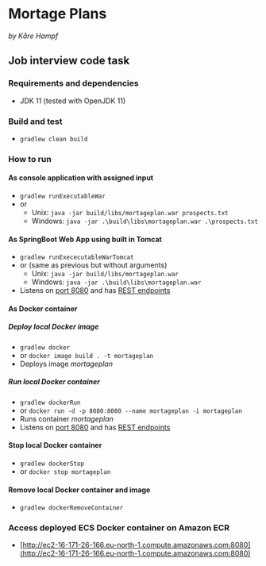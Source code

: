 # Mortage Plans

_by Kåre Hampf_

## Job interview code task

### Requirements and dependencies

* JDK 11 (tested with OpenJDK 11)

### Build and test

* `gradlew clean build`

### How to run

#### As console application with assigned input

* `gradlew runExecutableWar`
* or
    * Unix: `java -jar build/libs/mortageplan.war prospects.txt`
    * Windows: `java -jar .\build\libs\mortageplan.war .\prospects.txt`

#### As SpringBoot Web App using built in Tomcat

* `gradlew runExececutableWarTomcat`
* or (same as previous but without arguments)
  * Unix: `java -jar build/libs/mortageplan.war`
  * Windows: `java -jar .\build\libs\mortageplan.war`
* Listens on [port 8080](http://localhost:8080) and has [REST endpoints](http://localhost:8080/rest/prospects)

#### As Docker container

##### Deploy local Docker image

* `gradlew docker`
* or `docker image build . -t mortageplan`
* Deploys image _mortageplan_

##### Run local Docker container

* `gradlew dockerRun`
* or `docker run -d -p 8080:8080 --name mortageplan -i mortageplan`
* Runs container _mortageplan_
* Listens on [port 8080](http://localhost:8080) and has [REST endpoints](http://localhost:8080/rest/prospects)

#### Stop local Docker container

* `gradlew dockerStop`
* or `docker stop mortageplan`

#### Remove local Docker container and image
* `gradlew dockerRemoveContainer`

### Access deployed ECS Docker container on Amazon ECR
* [http://ec2-16-171-26-166.eu-north-1.compute.amazonaws.com:8080](http://ec2-16-171-26-166.eu-north-1.compute.amazonaws.com:8080)